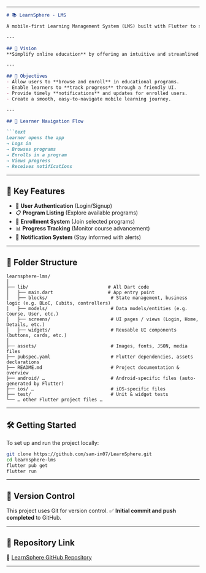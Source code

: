 
---

````markdown
# 📚 LearnSphere - LMS

A mobile-first Learning Management System (LMS) built with Flutter to simplify online education. LearnSphere enables learners to enroll in programs, track their progress, and stay updated through notifications.

---

## 🚀 Vision
**Simplify online education** by offering an intuitive and streamlined mobile LMS experience for learners.

---

## 🎯 Objectives
- Allow users to **browse and enroll** in educational programs.
- Enable learners to **track progress** through a friendly UI.
- Provide timely **notifications** and updates for enrolled users.
- Create a smooth, easy-to-navigate mobile learning journey.

---

## 🧭 Learner Navigation Flow

```text
Learner opens the app 
→ Logs in 
→ Browses programs 
→ Enrolls in a program 
→ Views progress 
→ Receives notifications
````

---

## 🔑 Key Features

* 🔐 **User Authentication** (Login/Signup)
* 📋 **Program Listing** (Explore available programs)
* 📝 **Enrollment System** (Join selected programs)
* 📊 **Progress Tracking** (Monitor course advancement)
* 🔔 **Notification System** (Stay informed with alerts)

---

## 📁 Folder Structure

```plaintext
learnsphere-lms/
│
├── lib/                             # All Dart code
│   ├── main.dart                    # App entry point
│   ├── blocks/                       # State management, business logic (e.g. BLoC, Cubits, controllers)
│   ├── models/                       # Data models/entities (e.g. Course, User, etc.)
│   ├── screens/                      # UI pages / views (Login, Home, Details, etc.)
│   ├── widgets/                      # Reusable UI components (buttons, cards, etc.)
│
├── assets/                           # Images, fonts, JSON, media files
├── pubspec.yaml                      # Flutter dependencies, assets declarations
├── README.md                         # Project documentation & overview
├── android/ …                        # Android-specific files (auto-generated by Flutter)
├── ios/ …                            # iOS-specific files
├── test/                             # Unit & widget tests  
└── … other Flutter project files …  

```

---

## 🛠️ Getting Started

To set up and run the project locally:

```bash
git clone https://github.com/sam-in07/LearnSphere.git
cd learnsphere-lms
flutter pub get
flutter run
```

---

## 🧪 Version Control

This project uses Git for version control.
✅ **Initial commit and push completed** to GitHub.

---

## 📎 Repository Link

🔗 [LearnSphere GitHub Repository](https://github.com/sam-in07/LearnSphere)

---



